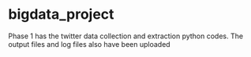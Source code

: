 # bigdata_project

Phase 1 has the  twitter data collection and extraction python codes.
The output files and log files also have been uploaded
